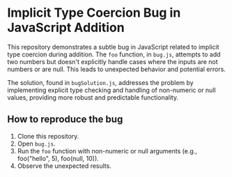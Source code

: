 # Implicit Type Coercion Bug in JavaScript Addition

This repository demonstrates a subtle bug in JavaScript related to implicit type coercion during addition. The `foo` function, in `bug.js`, attempts to add two numbers but doesn't explicitly handle cases where the inputs are not numbers or are null.  This leads to unexpected behavior and potential errors.

The solution, found in `bugSolution.js`, addresses the problem by implementing explicit type checking and handling of non-numeric or null values, providing more robust and predictable functionality.

## How to reproduce the bug

1. Clone this repository.
2. Open `bug.js`.
3. Run the `foo` function with non-numeric or null arguments (e.g., foo("hello", 5), foo(null, 10)).
4. Observe the unexpected results.